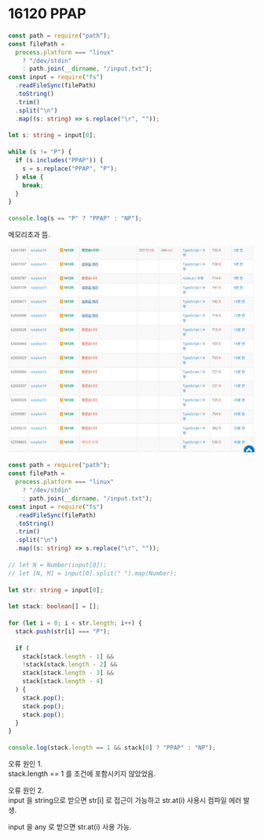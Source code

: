 # 16120 PPAP

```typescript
const path = require("path");
const filePath =
  process.platform === "linux"
    ? "/dev/stdin"
    : path.join(__dirname, "/input.txt");
const input = require("fs")
  .readFileSync(filePath)
  .toString()
  .trim()
  .split("\n")
  .map((s: string) => s.replace("\r", ""));

let s: string = input[0];

while (s != "P") {
  if (s.includes("PPAP")) {
    s = s.replace("PPAP", "P");
  } else {
    break;
  }
}

console.log(s == "P" ? "PPAP" : "NP");
```

메모리초과 뜸.

![Alt text](16120.png)

```typescript
const path = require("path");
const filePath =
  process.platform === "linux"
    ? "/dev/stdin"
    : path.join(__dirname, "/input.txt");
const input = require("fs")
  .readFileSync(filePath)
  .toString()
  .trim()
  .split("\n")
  .map((s: string) => s.replace("\r", ""));

// let N = Number(input[0]);
// let [N, M] = input[0].split(" ").map(Number);

let str: string = input[0];

let stack: boolean[] = [];

for (let i = 0; i < str.length; i++) {
  stack.push(str[i] === "P");

  if (
    stack[stack.length - 1] &&
    !stack[stack.length - 2] &&
    stack[stack.length - 3] &&
    stack[stack.length - 4]
  ) {
    stack.pop();
    stack.pop();
    stack.pop();
  }
}

console.log(stack.length == 1 && stack[0] ? "PPAP" : "NP");
```

오류 원인 1.  
stack.length == 1 를 조건에 포함시키지 않았었음.

오류 원인 2.  
input 을 string으로 받으면 str[i] 로 접근이 가능하고 str.at(i) 사용시 컴파일 에러 발생.

input 을 any 로 받으면 str.at(i) 사용 가능.
